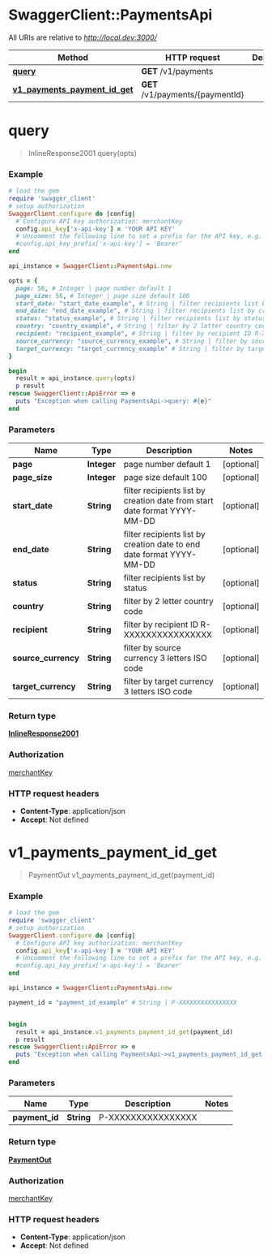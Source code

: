 # SwaggerClient::PaymentsApi

All URIs are relative to *http://local.dev:3000/*

Method | HTTP request | Description
------------- | ------------- | -------------
[**query**](PaymentsApi.md#query) | **GET** /v1/payments | 
[**v1_payments_payment_id_get**](PaymentsApi.md#v1_payments_payment_id_get) | **GET** /v1/payments/{paymentId} | 


# **query**
> InlineResponse2001 query(opts)



### Example
```ruby
# load the gem
require 'swagger_client'
# setup authorization
SwaggerClient.configure do |config|
  # Configure API key authorization: merchantKey
  config.api_key['x-api-key'] = 'YOUR API KEY'
  # Uncomment the following line to set a prefix for the API key, e.g. 'Bearer' (defaults to nil)
  #config.api_key_prefix['x-api-key'] = 'Bearer'
end

api_instance = SwaggerClient::PaymentsApi.new

opts = { 
  page: 56, # Integer | page number default 1
  page_size: 56, # Integer | page size default 100
  start_date: "start_date_example", # String | filter recipients list by creation date from start date format YYYY-MM-DD
  end_date: "end_date_example", # String | filter recipients list by creation date to end date format YYYY-MM-DD
  status: "status_example", # String | filter recipients list by status
  country: "country_example", # String | filter by 2 letter country code
  recipient: "recipient_example", # String | filter by recipient ID R-XXXXXXXXXXXXXXXX
  source_currency: "source_currency_example", # String | filter by source currency 3 letters ISO code
  target_currency: "target_currency_example" # String | filter by target currency 3 letters ISO code
}

begin
  result = api_instance.query(opts)
  p result
rescue SwaggerClient::ApiError => e
  puts "Exception when calling PaymentsApi->query: #{e}"
end
```

### Parameters

Name | Type | Description  | Notes
------------- | ------------- | ------------- | -------------
 **page** | **Integer**| page number default 1 | [optional] 
 **page_size** | **Integer**| page size default 100 | [optional] 
 **start_date** | **String**| filter recipients list by creation date from start date format YYYY-MM-DD | [optional] 
 **end_date** | **String**| filter recipients list by creation date to end date format YYYY-MM-DD | [optional] 
 **status** | **String**| filter recipients list by status | [optional] 
 **country** | **String**| filter by 2 letter country code | [optional] 
 **recipient** | **String**| filter by recipient ID R-XXXXXXXXXXXXXXXX | [optional] 
 **source_currency** | **String**| filter by source currency 3 letters ISO code | [optional] 
 **target_currency** | **String**| filter by target currency 3 letters ISO code | [optional] 

### Return type

[**InlineResponse2001**](InlineResponse2001.md)

### Authorization

[merchantKey](../README.md#merchantKey)

### HTTP request headers

 - **Content-Type**: application/json
 - **Accept**: Not defined



# **v1_payments_payment_id_get**
> PaymentOut v1_payments_payment_id_get(payment_id)



### Example
```ruby
# load the gem
require 'swagger_client'
# setup authorization
SwaggerClient.configure do |config|
  # Configure API key authorization: merchantKey
  config.api_key['x-api-key'] = 'YOUR API KEY'
  # Uncomment the following line to set a prefix for the API key, e.g. 'Bearer' (defaults to nil)
  #config.api_key_prefix['x-api-key'] = 'Bearer'
end

api_instance = SwaggerClient::PaymentsApi.new

payment_id = "payment_id_example" # String | P-XXXXXXXXXXXXXXXX


begin
  result = api_instance.v1_payments_payment_id_get(payment_id)
  p result
rescue SwaggerClient::ApiError => e
  puts "Exception when calling PaymentsApi->v1_payments_payment_id_get: #{e}"
end
```

### Parameters

Name | Type | Description  | Notes
------------- | ------------- | ------------- | -------------
 **payment_id** | **String**| P-XXXXXXXXXXXXXXXX | 

### Return type

[**PaymentOut**](PaymentOut.md)

### Authorization

[merchantKey](../README.md#merchantKey)

### HTTP request headers

 - **Content-Type**: application/json
 - **Accept**: Not defined



